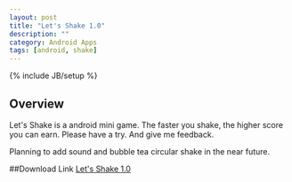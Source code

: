 ```yaml
---
layout: post
title: "Let's Shake 1.0"
description: ""
category: Android Apps
tags: [android, shake]
---
```

{% include JB/setup %}

## Overview

Let's Shake is a android mini game. The faster you shake, the higher score you can earn. Please have a try. 
And give me feedback.

Planning to add sound and bubble tea circular shake in the near future.

##Download Link
[Let's Shake 1.0](https://play.google.com/store/apps/details?id=com.mark.law.shaking)


